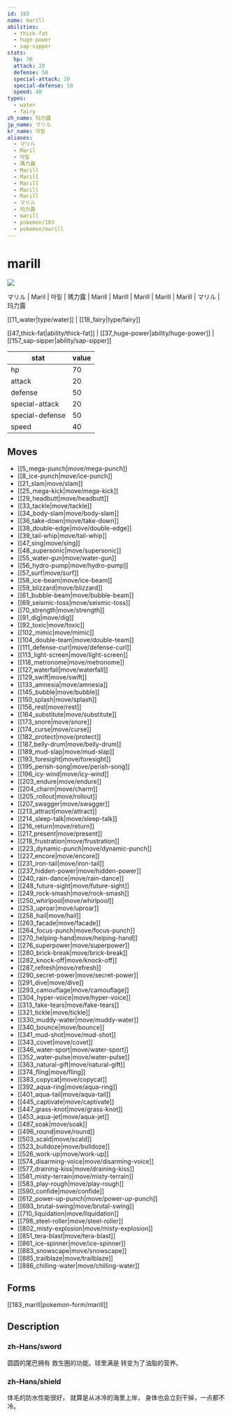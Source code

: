 ```yaml
---
id: 183
name: marill
abilities:
  - thick-fat
  - huge-power
  - sap-sipper
stats:
  hp: 70
  attack: 20
  defense: 50
  special-attack: 20
  special-defense: 50
  speed: 40
types:
  - water
  - fairy
zh_name: 玛力露
jp_name: マリル
kr_name: 마릴
aliases:
  - マリル
  - Maril
  - 마릴
  - 瑪力露
  - Marill
  - Marill
  - Marill
  - Marill
  - Marill
  - マリル
  - 玛力露
  - marill
  - pokemon/183
  - pokemon/marill
---
```

# marill

![](https://raw.githubusercontent.com/PokeAPI/sprites/master/sprites/pokemon/183.png)

マリル | Maril | 마릴 | 瑪力露 | Marill | Marill | Marill | Marill | Marill | マリル | 玛力露

[[11_water|type/water]] | [[18_fairy|type/fairy]]

[[47_thick-fat|ability/thick-fat]] | [[37_huge-power|ability/huge-power]] | [[157_sap-sipper|ability/sap-sipper]]

|stat|value|
|---|---|
|hp|70|
|attack|20|
|defense|50|
|special-attack|20|
|special-defense|50|
|speed|40|


## Moves

- [[5_mega-punch|move/mega-punch]]
- [[8_ice-punch|move/ice-punch]]
- [[21_slam|move/slam]]
- [[25_mega-kick|move/mega-kick]]
- [[29_headbutt|move/headbutt]]
- [[33_tackle|move/tackle]]
- [[34_body-slam|move/body-slam]]
- [[36_take-down|move/take-down]]
- [[38_double-edge|move/double-edge]]
- [[39_tail-whip|move/tail-whip]]
- [[47_sing|move/sing]]
- [[48_supersonic|move/supersonic]]
- [[55_water-gun|move/water-gun]]
- [[56_hydro-pump|move/hydro-pump]]
- [[57_surf|move/surf]]
- [[58_ice-beam|move/ice-beam]]
- [[59_blizzard|move/blizzard]]
- [[61_bubble-beam|move/bubble-beam]]
- [[69_seismic-toss|move/seismic-toss]]
- [[70_strength|move/strength]]
- [[91_dig|move/dig]]
- [[92_toxic|move/toxic]]
- [[102_mimic|move/mimic]]
- [[104_double-team|move/double-team]]
- [[111_defense-curl|move/defense-curl]]
- [[113_light-screen|move/light-screen]]
- [[118_metronome|move/metronome]]
- [[127_waterfall|move/waterfall]]
- [[129_swift|move/swift]]
- [[133_amnesia|move/amnesia]]
- [[145_bubble|move/bubble]]
- [[150_splash|move/splash]]
- [[156_rest|move/rest]]
- [[164_substitute|move/substitute]]
- [[173_snore|move/snore]]
- [[174_curse|move/curse]]
- [[182_protect|move/protect]]
- [[187_belly-drum|move/belly-drum]]
- [[189_mud-slap|move/mud-slap]]
- [[193_foresight|move/foresight]]
- [[195_perish-song|move/perish-song]]
- [[196_icy-wind|move/icy-wind]]
- [[203_endure|move/endure]]
- [[204_charm|move/charm]]
- [[205_rollout|move/rollout]]
- [[207_swagger|move/swagger]]
- [[213_attract|move/attract]]
- [[214_sleep-talk|move/sleep-talk]]
- [[216_return|move/return]]
- [[217_present|move/present]]
- [[218_frustration|move/frustration]]
- [[223_dynamic-punch|move/dynamic-punch]]
- [[227_encore|move/encore]]
- [[231_iron-tail|move/iron-tail]]
- [[237_hidden-power|move/hidden-power]]
- [[240_rain-dance|move/rain-dance]]
- [[248_future-sight|move/future-sight]]
- [[249_rock-smash|move/rock-smash]]
- [[250_whirlpool|move/whirlpool]]
- [[253_uproar|move/uproar]]
- [[258_hail|move/hail]]
- [[263_facade|move/facade]]
- [[264_focus-punch|move/focus-punch]]
- [[270_helping-hand|move/helping-hand]]
- [[276_superpower|move/superpower]]
- [[280_brick-break|move/brick-break]]
- [[282_knock-off|move/knock-off]]
- [[287_refresh|move/refresh]]
- [[290_secret-power|move/secret-power]]
- [[291_dive|move/dive]]
- [[293_camouflage|move/camouflage]]
- [[304_hyper-voice|move/hyper-voice]]
- [[313_fake-tears|move/fake-tears]]
- [[321_tickle|move/tickle]]
- [[330_muddy-water|move/muddy-water]]
- [[340_bounce|move/bounce]]
- [[341_mud-shot|move/mud-shot]]
- [[343_covet|move/covet]]
- [[346_water-sport|move/water-sport]]
- [[352_water-pulse|move/water-pulse]]
- [[363_natural-gift|move/natural-gift]]
- [[374_fling|move/fling]]
- [[383_copycat|move/copycat]]
- [[392_aqua-ring|move/aqua-ring]]
- [[401_aqua-tail|move/aqua-tail]]
- [[445_captivate|move/captivate]]
- [[447_grass-knot|move/grass-knot]]
- [[453_aqua-jet|move/aqua-jet]]
- [[487_soak|move/soak]]
- [[496_round|move/round]]
- [[503_scald|move/scald]]
- [[523_bulldoze|move/bulldoze]]
- [[526_work-up|move/work-up]]
- [[574_disarming-voice|move/disarming-voice]]
- [[577_draining-kiss|move/draining-kiss]]
- [[581_misty-terrain|move/misty-terrain]]
- [[583_play-rough|move/play-rough]]
- [[590_confide|move/confide]]
- [[612_power-up-punch|move/power-up-punch]]
- [[693_brutal-swing|move/brutal-swing]]
- [[710_liquidation|move/liquidation]]
- [[798_steel-roller|move/steel-roller]]
- [[802_misty-explosion|move/misty-explosion]]
- [[851_tera-blast|move/tera-blast]]
- [[861_ice-spinner|move/ice-spinner]]
- [[883_snowscape|move/snowscape]]
- [[885_trailblaze|move/trailblaze]]
- [[886_chilling-water|move/chilling-water]]

## Forms



[[183_marill|pokemon-form/marill]]

## Description

### zh-Hans/sword

圆圆的尾巴拥有
救生圈的功能。球里满是
转变为了油脂的营养。

### zh-Hans/shield

体毛的防水性能很好，
就算是从冰冷的海里上岸，
身体也会立刻干掉，一点都不冷。

